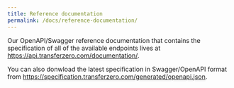 ```yaml
---
title: Reference documentation
permalink: /docs/reference-documentation/
---
```


Our OpenAPI/Swagger reference documentation that contains the specification of all of the available endpoints lives at <https://api.transferzero.com/documentation/>.

You can also donwload the latest specification in Swagger/OpenAPI format from <https://specification.transferzero.com/generated/openapi.json>.

